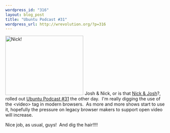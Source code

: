 ```yaml
--- 
wordpress_id: "316"
layout: blog_post
title: "Ubuntu Podcast #31"
wordpress_url: http://wrevolution.org/?p=316
---
```

<img class="alignleft size-full wp-image-318" style="margin-right: 5px;" title="Nick!" src="http://wrevolution.org/wp-content/uploads/2009/07/Screenshot.png" alt="Nick!" width="244" height="187" />Josh &amp; Nick, or is that <a href="http://nickandjosh.com/">Nick &amp; Josh</a>?, rolled out <a href="http://ubuntupodcast.net/2009/07/22/ubuntu-podcast-episode-31/">Ubuntu Podcast #31</a> the other day.  I'm really digging the use of the &lt;video&gt; tag in modern browsers.  As more and more shows start to use it, hopefully the pressure on legacy browser makers to support open video will increase.

Nice job, as usual, guys!  And dig the hair!!!!
